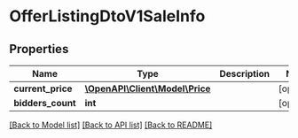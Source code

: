 # OfferListingDtoV1SaleInfo

## Properties
Name | Type | Description | Notes
------------ | ------------- | ------------- | -------------
**current_price** | [**\OpenAPI\Client\Model\Price**](Price.md) |  | [optional] 
**bidders_count** | **int** |  | [optional] 

[[Back to Model list]](../README.md#documentation-for-models) [[Back to API list]](../README.md#documentation-for-api-endpoints) [[Back to README]](../README.md)



